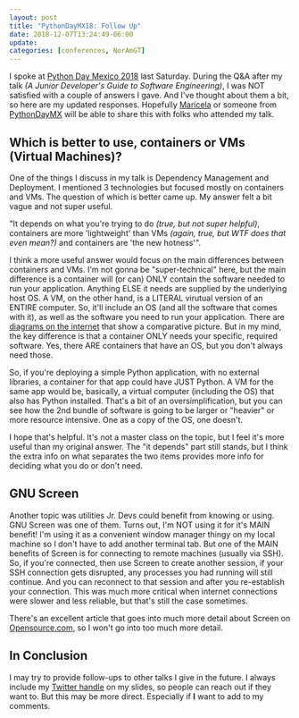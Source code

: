 ```yaml
---
layout: post
title: "PythonDayMX18: Follow Up"
date: 2018-12-07T13:24:49-06:00
update: 
categories: [conferences, NorAmGT]
---
```


I spoke at [Python Day Mexico 2018](http://pythonday.mx/) last Saturday. During the Q&A after my talk *(A Junior Developer's Guide to Software Engineering)*, I was NOT satisfied with a couple of answers I gave. And I've thought about them a bit, so here are my updated responses. Hopefully [Maricela](https://twitter.com/mayela0x14) or someone from [PythonDayMX](https://twitter.com/pythondaymx/) will be able to share this with folks who attended my talk.


## Which is better to use, containers or VMs (Virtual Machines)?
One of the things I discuss in my talk is Dependency Management and Deployment. I mentioned 3 technologies but focused mostly on containers and VMs. The question of which is better came up. My answer felt a bit vague and not super useful. 

"It depends on what you're trying to do *(true, but not super helpful)*, containers are more 'lightweight' than VMs *(again, true, but WTF does that even mean?)* and containers are 'the new hotness'".

I think a more useful answer would focus on the main differences between containers and VMs. I'm not gonna be "super-technical" here, but the main difference is a container will (or can) ONLY contain the software needed to run your application. Anything ELSE it needs are supplied by the underlying host OS. A VM, on the other hand, is a LITERAL virutual version of an ENTIRE computer. So, it'll include an OS (and all the software that comes with it), as well as the software you need to run your application. There are [diagrams on the internet](https://www.google.com/search?q=vms+vs+containers&source=lnms&tbm=isch&sa=X&ved=0ahUKEwjWqOnx74nfAhVDhq0KHWWOBwsQ_AUIDigB&biw=1439&bih=798) that show a comparative picture. But in my mind, the key difference is that a container ONLY needs your specific, required software. Yes, there ARE containers that have an OS, but you don't always need those.

So, if you're deploying a simple Python application, with no external libraries, a container for that app could have JUST Python. A VM for the same app would be, basically, a virtual computer (including the OS) that also has Python installed. That's a bit of an oversimplification, but you can see how the 2nd bundle of software is going to be larger or "heavier" or more resource intensive. One as a copy of the OS, one doesn't.

I hope that's helpful. It's not a master class on the topic, but I feel it's more useful than my original answer. The "it depends" part still stands, but I think the extra info on what separates the two items provides more info for deciding what you do or don't need.

## GNU Screen
Another topic was utilities Jr. Devs could benefit from knowing or using. GNU Screen was one of them. Turns out, I'm NOT using it for it's MAIN benefit! I'm using it as a convenient window manager thingy on my local machine so I don't have to add another terminal tab. But one of the MAIN benefits of Screen is for connecting to remote machines (usually via SSH).  So, if you're connected, then use Screen to create another session, if your SSH connection gets disrupted, any processes you had running will still continue. And you can reconnect to that session and after you re-establish your connection. This was much more critical when internet connections were slower and less reliable, but that's still the case sometimes.

There's an excellent article that goes into much more detail about Screen on [Opensource.com](https://opensource.com/article/17/3/introduction-gnu-screen), so I won't go into too much more detail.

## In Conclusion
I may try to provide follow-ups to other talks I give in the future. I always include my [Twitter handle](https://twitter.com/Transition) on my slides, so people can reach out if they want to. But this may be more direct. Especially if **I** want to add to my comments.
